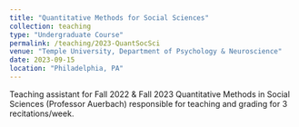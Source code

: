 ```yaml
---
title: "Quantitative Methods for Social Sciences"
collection: teaching
type: "Undergraduate Course"
permalink: /teaching/2023-QuantSocSci
venue: "Temple University, Department of Psychology & Neuroscience"
date: 2023-09-15
location: "Philadelphia, PA"
---
```


Teaching assistant for Fall 2022 & Fall 2023 Quantitative Methods in Social Sciences (Professor Auerbach) responsible for teaching and grading for 3 recitations/week.
